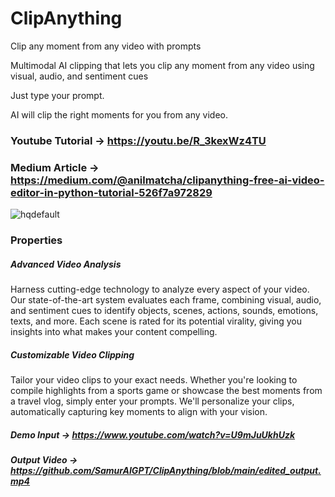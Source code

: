 # ClipAnything
Clip any moment from any video with prompts

Multimodal AI clipping that lets you clip any moment from any video using visual, audio, and sentiment cues

Just type your prompt.

AI will clip the right moments for you from any video.

### Youtube Tutorial -> https://youtu.be/R_3kexWz4TU

### Medium Article -> https://medium.com/@anilmatcha/clipanything-free-ai-video-editor-in-python-tutorial-526f7a972829

![hqdefault](https://github.com/user-attachments/assets/9689a74c-598a-4aab-b02e-54673941c2b9)

### Properties

##### Advanced Video Analysis

Harness cutting-edge technology to analyze every aspect of your video. Our state-of-the-art system evaluates each frame, combining visual, audio, and sentiment cues to identify objects, scenes, actions, sounds, emotions, texts, and more. Each scene is rated for its potential virality, giving you insights into what makes your content compelling.

##### Customizable Video Clipping

Tailor your video clips to your exact needs. Whether you're looking to compile highlights from a sports game or showcase the best moments from a travel vlog, simply enter your prompts. We'll personalize your clips, automatically capturing key moments to align with your vision.

##### Demo Input -> https://www.youtube.com/watch?v=U9mJuUkhUzk

##### Output Video -> https://github.com/SamurAIGPT/ClipAnything/blob/main/edited_output.mp4
